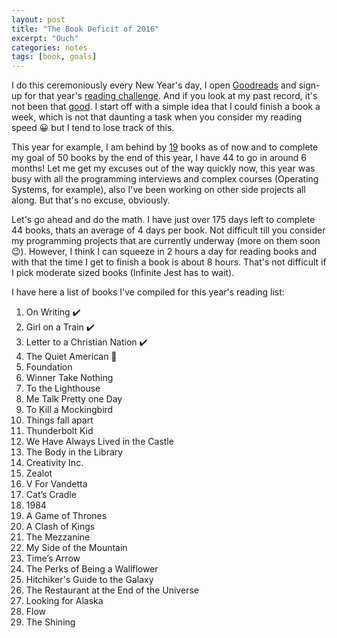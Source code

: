 ```yaml
---
layout: post
title: "The Book Deficit of 2016"
excerpt: "Ouch"
categories: notes
tags: [book, goals]  
---
```


I do this ceremoniously every New Year's day, I open [Goodreads](https://www.goodreads.com/) and sign-up for that year's [reading challenge](https://www.goodreads.com/challenges/3890-2016-reading-challenge). And if you look at my past record, it's not been that [good](). I start off with a simple idea that I could finish a book a week, which is not that daunting a task when you consider my reading speed :grinning: but I tend to lose track of this. 

This year for example, I am behind by [19](https://www.goodreads.com/user_challenges/3853094) books as of now and to complete my goal of 50 books by the end of this year, I have 44 to go in around 6 months! Let me get my excuses out of the way quickly now, this year was busy with all the programming interviews and complex courses (Operating Systems, for example), also I've been working on other side projects all along. But that's no excuse, obviously. 

Let's go ahead and do the math. I have just over 175 days left to complete 44 books, thats an average of 4 days per book. Not difficult till you consider my programming projects that are currently underway (more on them soon :wink:). However, I think I can squeeze in 2 hours a day for reading books and with that the time I get to finish a book is about 8 hours. That's not difficult if I pick moderate sized books (Infinite Jest has to wait). 

I have here a list of books I've compiled for this year's reading list:

 1. On Writing :heavy_check_mark:
 2. Girl on a Train :heavy_check_mark:
 3. Letter to a Christian Nation :heavy_check_mark:
 4. The Quiet American :book: 
 5. Foundation
 6. Winner Take Nothing
 7. To the Lighthouse
 8. Me Talk Pretty one Day
 9. To Kill a Mockingbird
 10. Things fall apart
 11. Thunderbolt Kid
 12. We Have Always Lived in the Castle
 13. The Body in the Library
 14. Creativity Inc.
 15. Zealot
 16. V For Vandetta
 17. Cat’s Cradle
 18. 1984
 19. A Game of Thrones
 20. A Clash of Kings
 21. The Mezzanine
 22. My Side of the Mountain
 23. Time’s Arrow
 24. The Perks of Being a Wallflower
 25. Hitchiker's Guide to the Galaxy
 26. The Restaurant at the End of the Universe
 27. Looking for Alaska
 28. Flow
 29. The Shining


